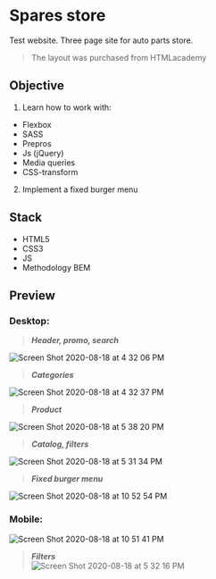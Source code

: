 # Spares store

Test website. Three page site for auto parts store.
>The layout was purchased from HTMLacademy

## Objective 

1. Learn how to work with:
  - Flexbox
  - SASS
  - Prepros
  - Js (jQuery)
  - Media queries
  - CSS-transform
  
   
2. Implement a fixed burger menu



## Stack 

- HTML5
- CSS3
- JS
- Methodology BEM



## Preview



### **Desktop**:

   >***Header, promo, search***

![Screen Shot 2020-08-18 at 4 32 06 PM](https://user-images.githubusercontent.com/55539864/90522267-2c112b00-e174-11ea-9343-7f8aee8485ab.png)  




   >***Categories***
   
![Screen Shot 2020-08-18 at 4 32 37 PM](https://user-images.githubusercontent.com/55539864/90522273-2ddaee80-e174-11ea-8834-8fff8214945d.png)

   >***Product***
   
   ![Screen Shot 2020-08-18 at 5 38 20 PM](https://user-images.githubusercontent.com/55539864/90526990-b60fc280-e179-11ea-9a22-1b6d3d0b7e2a.png)
   
   >***Catalog, filters***  
   
   ![Screen Shot 2020-08-18 at 5 31 34 PM](https://user-images.githubusercontent.com/55539864/90527017-bdcf6700-e179-11ea-96cd-cad498704ce1.png)

   >***Fixed burger menu***
   

![Screen Shot 2020-08-18 at 10 52 54 PM](https://user-images.githubusercontent.com/55539864/90558984-9a221600-e1a5-11ea-954b-b79381100ff7.png)





### **Mobile**: 
![Screen Shot 2020-08-18 at 10 51 41 PM](https://user-images.githubusercontent.com/55539864/90558857-6ba43b00-e1a5-11ea-961b-88e57ed818c0.png)

  >***Filters***   
![Screen Shot 2020-08-18 at 5 32 16 PM](https://user-images.githubusercontent.com/55539864/90526969-b14b0e80-e179-11ea-873a-dff3bbc5850b.png)

